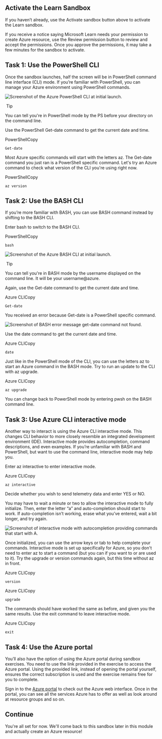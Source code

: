## Activate the Learn Sandbox

If you haven’t already, use the Activate sandbox button above to activate the Learn sandbox.

If you receive a notice saying Microsoft Learn needs your permission to create Azure resource, use the Review permission button to review and accept the permissions. Once you approve the permissions, it may take a few minutes for the sandbox to activate.

## Task 1: Use the PowerShell CLI

Once the sandbox launches, half the screen will be in PowerShell command line interface (CLI) mode. If you’re familiar with PowerShell, you can manage your Azure environment using PowerShell commands.

![Screenshot of the Azure PowerShell CLI at initial launch.](https://learn.microsoft.com/en-us/training/wwl-azure/describe-core-architectural-components-of-azure/media/sandbox-powershell-11569b2c.png)

 Tip

You can tell you're in PowerShell mode by the PS before your directory on the command line.

Use the PowerShell Get-date command to get the current date and time.

PowerShellCopy

```
Get-date
```

Most Azure specific commands will start with the letters az. The Get-date command you just ran is a PowerShell specific command. Let's try an Azure command to check what version of the CLI you're using right now.

PowerShellCopy

```
az version
```

## Task 2: Use the BASH CLI

If you’re more familiar with BASH, you can use BASH command instead by shifting to the BASH CLI.

Enter bash to switch to the BASH CLI.

PowerShellCopy

```
bash
```

![Screenshot of the Azure BASH CLI at initial launch.](https://learn.microsoft.com/en-us/training/wwl-azure/describe-core-architectural-components-of-azure/media/sandbox-bash-363cf104.png)

 Tip

You can tell you're in BASH mode by the username displayed on the command line. It will be your username@azure.

Again, use the Get-date command to get the current date and time.

Azure CLICopy

```
Get-date
```

You received an error because Get-date is a PowerShell specific command.

![Screenshot of BASH error message get-date command not found.](https://learn.microsoft.com/en-us/training/wwl-azure/describe-core-architectural-components-of-azure/media/sandbox-bash-date-8b20e391.png)

Use the date command to get the current date and time.

Azure CLICopy

```
date
```

Just like in the PowerShell mode of the CLI, you can use the letters az to start an Azure command in the BASH mode. Try to run an update to the CLI with az upgrade.

Azure CLICopy

```
az upgrade
```

You can change back to PowerShell mode by entering pwsh on the BASH command line.

## Task 3: Use Azure CLI interactive mode

Another way to interact is using the Azure CLI interactive mode. This changes CLI behavior to more closely resemble an integrated development environment (IDE). Interactive mode provides autocompletion, command descriptions, and even examples. If you’re unfamiliar with BASH and PowerShell, but want to use the command line, interactive mode may help you.

Enter az interactive to enter interactive mode.

Azure CLICopy

```
az interactive
```

Decide whether you wish to send telemetry data and enter YES or NO.

You may have to wait a minute or two to allow the interactive mode to fully initialize. Then, enter the letter “a” and auto-completion should start to work. If auto-completion isn’t working, erase what you’ve entered, wait a bit longer, and try again.

![Screenshot of interactive mode with autocompletion providing commands that start with A.](https://learn.microsoft.com/en-us/training/wwl-azure/describe-core-architectural-components-of-azure/media/azure-interactive-mode-c8421a2d.png)

Once initialized, you can use the arrow keys or tab to help complete your commands. Interactive mode is set up specifically for Azure, so you don't need to enter az to start a command (but you can if you want to or are used to it). Try the upgrade or version commands again, but this time without az in front.

Azure CLICopy

```
version
```

Azure CLICopy

```
upgrade
```

The commands should have worked the same as before, and given you the same results. Use the exit command to leave interactive mode.

Azure CLICopy

```
exit
```

## Task 4: Use the Azure portal

You’ll also have the option of using the Azure portal during sandbox exercises. You need to use the link provided in the exercise to access the Azure portal. Using the provided link, instead of opening the portal yourself, ensures the correct subscription is used and the exercise remains free for you to complete.

Sign in to the [Azure portal](https://portal.azure.com/learn.docs.microsoft.com) to check out the Azure web interface. Once in the portal, you can see all the services Azure has to offer as well as look around at resource groups and so on.

## Continue

You're all set for now. We'll come back to this sandbox later in this module and actually create an Azure resource!